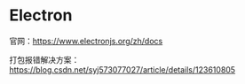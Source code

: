 # Electron

官网：<https://www.electronjs.org/zh/docs>

打包报错解决方案：<https://blog.csdn.net/syj573077027/article/details/123610805>
